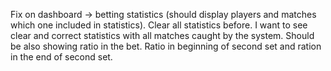 
Fix on dashboard -> betting statistics (should display players and matches which one included in statistics). Clear all statistics before. I want to see clear and correct statistics with all matches caught by the system. Should be also showing ratio in the bet. Ratio in beginning of second set and ration in the end of second set. 